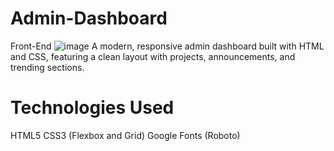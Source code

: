 # Admin-Dashboard
Front-End
![image](https://github.com/user-attachments/assets/eeb6891b-97ad-449a-8d2f-56b85bc51f4d)
A modern, responsive admin dashboard built with HTML and CSS, featuring a clean layout with projects, announcements, and trending sections.
# Technologies Used
HTML5
CSS3 (Flexbox and Grid)
Google Fonts (Roboto)

